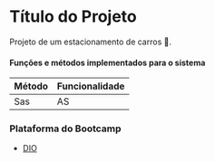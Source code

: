 # Título do Projeto

Projeto de um estacionamento de carros 🚗.


#### Funções e métodos implementados para o sistema
|Método| Funcionalidade |
| -----------|----------|
| Sas | AS |

### Plataforma do Bootcamp
- [DIO](https://DIO.ME/)